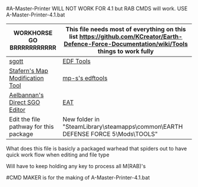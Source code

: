 #A-Master-Printer WILL NOT WORK FOR 4.1 but RAB CMDS will work. USE A-Master-Printer-4.1.bat

| WORKHORSE GO BRRRRRRRRRRR | This file needs most of everything on this list https://github.com/KCreator/Earth-Defence-Force-Documentation/wiki/Tools things to work fully |
| ------ | ------ |
| [sgott](https://github.com/zeddidragon/sgott) | [EDF Tools](https://gitlab.com/kittopiacreator/edf-tools/-/tree/master/Release) |
| [Stafern's Map Modification Tool](https://www.moddb.com/mods/edf41-mod-map-modification-sample-mission) | [mp-s's edftools](https://github.com/mp-s/edftools) |
| [Aelbannan's Direct SGO Editor](https://github.com/Aelbannan/edf-mod-tool/) | [EAT](https://animegamemods.freeforums.net/thread/618/eternity-audio-tool-link-tutorial) |
| Edit the file pathway for this package | New folder in "SteamLibrary\steamapps\common\EARTH DEFENSE FORCE 5\Mods\TOOLS" |

What does this file is basicly a packaged warhead that spiders out to have quick work flow when editing and file type

Will have to keep holding any key to process all M(RAB)'s

#CMD MAKER is for the making of A-Master-Printer-4.1.bat
